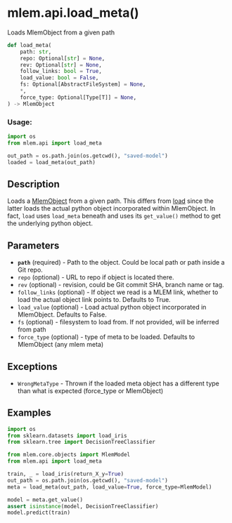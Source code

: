 # mlem.api.load_meta()

Loads MlemObject from a given path

```py
def load_meta(
    path: str,
    repo: Optional[str] = None,
    rev: Optional[str] = None,
    follow_links: bool = True,
    load_value: bool = False,
    fs: Optional[AbstractFileSystem] = None,
    *,
    force_type: Optional[Type[T]] = None,
) -> MlemObject
```

### Usage:

```py
import os
from mlem.api import load_meta

out_path = os.path.join(os.getcwd(), "saved-model")
loaded = load_meta(out_path)
```

## Description

Loads a [MlemObject](/doc/user-guide/basic-concepts#mlem-objects) from a given
path. This differs from [load](/doc/api-reference/load) since the latter loads
the actual python object incorporated within MlemObject. In fact, `load` uses
`load_meta` beneath and uses its `get_value()` method to get the underlying
python object.

## Parameters

- **`path`** (required) - Path to the object. Could be local path or path inside
  a Git repo.
- `repo` (optional) - URL to repo if object is located there.
- `rev` (optional) - revision, could be Git commit SHA, branch name or tag.
- `follow_links` (optional) - If object we read is a MLEM link, whether to load
  the actual object link points to. Defaults to True.
- `load_value` (optional) - Load actual python object incorporated in
  MlemObject. Defaults to False.
- `fs` (optional) - filesystem to load from. If not provided, will be inferred
  from path
- `force_type` (optional) - type of meta to be loaded. Defaults to MlemObject
  (any mlem meta)

## Exceptions

- `WrongMetaType` - Thrown if the loaded meta object has a different type than
  what is expected (force_type or MlemObject)

## Examples

```py
import os
from sklearn.datasets import load_iris
from sklearn.tree import DecisionTreeClassifier

from mlem.core.objects import MlemModel
from mlem.api import load_meta

train, _ = load_iris(return_X_y=True)
out_path = os.path.join(os.getcwd(), "saved-model")
meta = load_meta(out_path, load_value=True, force_type=MlemModel)

model = meta.get_value()
assert isinstance(model, DecisionTreeClassifier)
model.predict(train)
```
